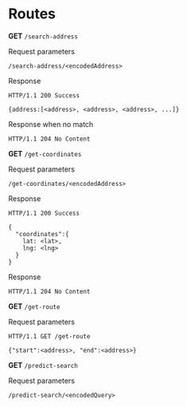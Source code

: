 # Routes

**GET** `/search-address`

Request parameters
```
/search-address/<encodedAddress>
```

Response
```
HTTP/1.1 200 Success

{address:[<address>, <address>, <address>, ...]}
```

Response when no match
```
HTTP/1.1 204 No Content
```

**GET** `/get-coordinates`

Request parameters 
```
/get-coordinates/<encodedAddress>
```
Response
```
HTTP/1.1 200 Success

{
  "coordinates":{
    lat: <lat>, 
    lng: <lng>
  }
}
```

Response
```
HTTP/1.1 204 No Content
```

**GET** `/get-route`

Request parameters
```
HTTP/1.1 GET /get-route

{"start":<address>, "end":<address>}
```

**GET** `/predict-search`

Request parameters
```
/predict-search/<encodedQuery>
```